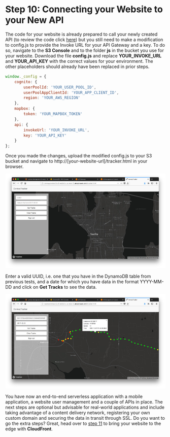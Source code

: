 # Step 10: Connecting your Website to your New API

The code for your website is already prepared to call your newly created API (to review the code click [here](.Step-08/Website/j/tracker.js)) but you still need to make a modification to config.js to provide the Invoke URL for your API Gateway and a key. To do so, navigate to the **S3 Console** and to the folder **js** in the bucket you use for your website. Download the file **config.js** and replace **YOUR_INVOKE_URL** and **YOUR_API_KEY** with the correct values for your environment. The other placeholders should already have been replaced in prior steps.

```javascript
window._config = {
    cognito: {
        userPoolId: 'YOUR_USER_POOL_ID', 
        userPoolAppClientId: 'YOUR_APP_CLIENT_ID', 
        region: 'YOUR_AWS_REGION'
    },
    mapbox: {
        token: 'YOUR_MAPBOX_TOKEN'
    },
    api: {
        invokeUrl: 'YOUR_INVOKE_URL',
        key: 'YOUR_API_KEY'
    }
};
```

Once you made the changes, upload the modified config.js to your S3 bucket and navigate to http://[your-website-url]/tracker.html in your browser.

![01](./images/01.jpg)

Enter a valid UUID, i.e. one that you have in the DynamoDB table from previous tests, and a date for which you have data in the format YYYY-MM-DD and click on **Get Tracks** to see the data.

![02](./images/02.jpg)

You have now an end-to-end serverless application with a mobile application, a website user management and a couple of APIs in place. The next steps are optional but advisable for real-world applications and include taking advantage of a content delivery network, registering your own custom domain and securing the data in transit through SSL. Do you want to go the extra steps? Great, head over to [step 11](./Step-11) to bring your website to the edge with **CloudFront**.
